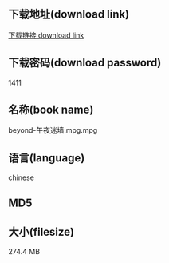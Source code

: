 ## 下载地址(download link)
[下载链接 download link](https://tutu365.netlify.app/?s=beyond-%E5%8D%88%E5%A4%9C%E8%BF%B7%E5%A2%99.mpg)

## 下载密码(download password)
1411

## 名称(book name)
beyond-午夜迷墙.mpg.mpg

## 语言(language)
chinese

## MD5


## 大小(filesize)
274.4 MB
